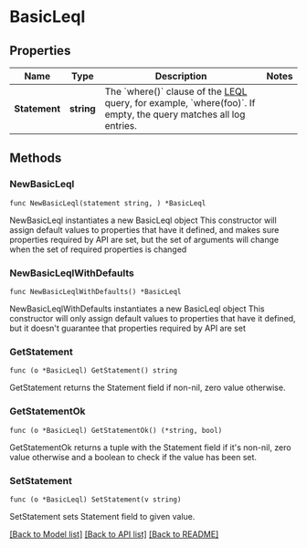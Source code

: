# BasicLeql

## Properties

Name | Type | Description | Notes
------------ | ------------- | ------------- | -------------
**Statement** | **string** | The &#x60;where()&#x60; clause of the [LEQL](https://docs.rapid7.com/insightidr/log-search/#write-a-leql-query) query, for example, &#x60;where(foo)&#x60;. If empty, the query matches all log entries. | 

## Methods

### NewBasicLeql

`func NewBasicLeql(statement string, ) *BasicLeql`

NewBasicLeql instantiates a new BasicLeql object
This constructor will assign default values to properties that have it defined,
and makes sure properties required by API are set, but the set of arguments
will change when the set of required properties is changed

### NewBasicLeqlWithDefaults

`func NewBasicLeqlWithDefaults() *BasicLeql`

NewBasicLeqlWithDefaults instantiates a new BasicLeql object
This constructor will only assign default values to properties that have it defined,
but it doesn't guarantee that properties required by API are set

### GetStatement

`func (o *BasicLeql) GetStatement() string`

GetStatement returns the Statement field if non-nil, zero value otherwise.

### GetStatementOk

`func (o *BasicLeql) GetStatementOk() (*string, bool)`

GetStatementOk returns a tuple with the Statement field if it's non-nil, zero value otherwise
and a boolean to check if the value has been set.

### SetStatement

`func (o *BasicLeql) SetStatement(v string)`

SetStatement sets Statement field to given value.



[[Back to Model list]](../README.md#documentation-for-models) [[Back to API list]](../README.md#documentation-for-api-endpoints) [[Back to README]](../README.md)


